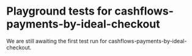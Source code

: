 # Playground tests for cashflows-payments-by-ideal-checkout
We are still awaiting the first test run for cashflows-payments-by-ideal-checkout.
